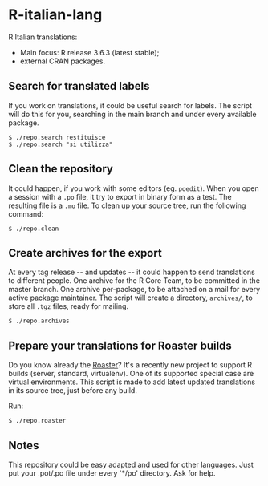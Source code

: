# R-italian-lang

R Italian translations:
- Main focus: R release 3.6.3 (latest stable);
- external CRAN packages.

## Search for translated labels

If you work on translations, it could be useful search for labels. The script
will do this for you, searching in the main branch and under every available
package.

```
$ ./repo.search restituisce
$ ./repo.search "si utilizza"
```

## Clean the repository

It could happen, if you work with some editors (eg. `poedit`). When you open
a session with a `.po` file, it try to export in binary form as a test. The
resulting file is a `.mo` file. To clean up your source tree, run the
following command:

```
$ ./repo.clean
```

## Create archives for the export

At every tag release -- and updates -- it could happen to send translations to
different people. One archive for the R Core Team, to be committed in the
master branch. One archive per-package, to be attached on a mail for
every active package maintainer. The script will create a directory, `archives/`,
to store all `.tgz` files, ready for mailing.

```
$ ./repo.archives
```

## Prepare your translations for Roaster builds

Do you know already the [Roaster](https://github.com/dmedri/roaster)? It's
a recently new project to support R builds (server, standard, virtualenv). One
of its supported special case are virtual environments. This script is made to
add latest updated translations in its source tree, just before any build.

Run:

```
$ ./repo.roaster
```

## Notes

This repository could be easy adapted and used for other languages. Just
put your .pot/.po file under every '*/po' directory. Ask for help.
